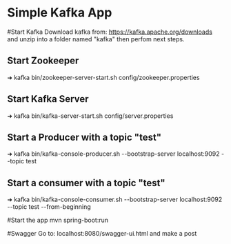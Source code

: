 # Simple Kafka App

#Start Kafka
Download kafka from: https://kafka.apache.org/downloads
and unzip into a folder named "kafka" then perfom next steps.
## Start Zookeeper
➜  kafka bin/zookeeper-server-start.sh config/zookeeper.properties
## Start Kafka Server
➜  kafka bin/kafka-server-start.sh config/server.properties
## Start a Producer with a topic "test"
➜  kafka bin/kafka-console-producer.sh --bootstrap-server localhost:9092 --topic test
## Start a consumer with a topic "test"
➜  kafka bin/kafka-console-consumer.sh --bootstrap-server localhost:9092 --topic test --from-beginning

#Start the app
mvn spring-boot:run

#Swagger
Go to: localhost:8080/swagger-ui.html and make a post

